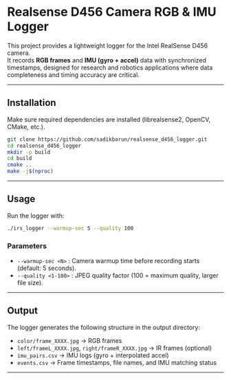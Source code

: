 # Realsense D456 Camera RGB & IMU Logger

This project provides a lightweight logger for the Intel RealSense D456
camera.\
It records **RGB frames** and **IMU (gyro + accel)** data with
synchronized timestamps, designed for research and robotics applications
where data completeness and timing accuracy are critical.

------------------------------------------------------------------------

## Installation

Make sure required dependencies are installed (librealsense2, OpenCV,
CMake, etc.).

``` bash
git clone https://github.com/sadikbarun/realsense_d456_logger.git
cd realsense_d456_logger
mkdir -p build
cd build
cmake ..
make -j$(nproc)
```

------------------------------------------------------------------------

## Usage

Run the logger with:

``` bash
./irs_logger --warmup-sec 5 --quality 100
```

### Parameters

-   `--warmup-sec <N>` : Camera warmup time before recording starts
    (default: 5 seconds).
-   `--quality <1-100>` : JPEG quality factor (100 = maximum quality,
    larger file size).

------------------------------------------------------------------------

## Output

The logger generates the following structure in the output directory:

-   `color/frame_XXXX.jpg` → RGB frames
-   `left/frameL_XXXX.jpg`, `right/frameR_XXXX.jpg` → IR frames
    (optional)
-   `imu_pairs.csv` → IMU logs (gyro + interpolated accel)
-   `events.csv` → Frame timestamps, file names, and IMU matching status

------------------------------------------------------------------------
